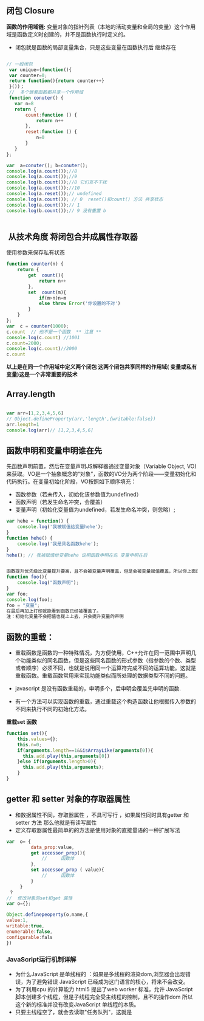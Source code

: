  ##  闭包 Closure 

 **函数的作用域链:** 变量对象的指针列表（本地的活动变量和全局的变量）这个作用域是函数定义时创建的，并不是函数执行时定义的。
 
 + 闭包就是函数的局部变量集合，只是这些变量在函数执行后 继续存在
 

 
 
 ```js
 
 // 一般闭包
  var unique=(function(){
  var counter=0;
  return function(){return counter++}
  }())；
  //  多个嵌套函数都共享一个作用域 
  function conuter() {
    var n=8
    return {
        count:function () {
            return n++
        },
        reset:function () {
            n=0
        }
    }
};

var  a=conuter(); b=conuter();
console.log(a.count());//8
console.log(a.count());//9
console.log(b.count());//8 它们互不干扰
console.log(a.count());//10
console.log(a.reset());// undefined 
console.log(a.count()); // 0  reset()和count() 方法 共享状态
console.log(a.count());// 1
console.log(b.count());// 9 没有重置 b 
  
 ```
 
##  从技术角度 将闭包合并成属性存取器 

使用参数来保存私有状态 
``` js 
function counter(n) {
    return {
        get  count(){
            return n++
        },
        set  count(m){
            if(m>n)n=m
            else throw Error('你设置的不对')
        }
    }
};
var  c = counter(1000);
c.count  // 他不是一个函数  ** 注意 **
console.log(c.count) //1001
c.count=2000;
console.log(c.count)//2000
c.count

```

**以上是在同一个作用域中定义两个闭包 这两个闭包共享同样的作用域( 变量或私有变量)这是一个非常重要的技术**


## Array.length 
```js 

var arr=[1,2,3,4,5,6]
// Object.defineProperty(arr,'length',{writable:false})
arr.length=1
console.log(arr)// [1,2,3,4,5,6]

```


## 函数申明和变量申明谁在先

先函数声明前置，然后在变量声明JS解释器通过变量对象（Variable Object, VO)来获取。VO是一个抽象概念的“对象”，函数的VO分为两个阶段——变量初始化和代码执行。在变量初始化阶段，VO按照如下顺序填充：
+  函数参数（若未传入，初始化该参数值为undefined） 
+  函数声明（若发生命名冲突，会覆盖） 
+  变量声明（初始化变量值为undefined，若发生命名冲突，则忽略）;
```js
var hehe = function() {
    console.log('我被赋值给变量hehe');
}
function hehe() {
    console.log('我是具名函数hehe');
}
hehe(); // 我被赋值给变量hehe 说明函数申明在先 变量申明在后


函数提升优先级比变量提升要高，且不会被变量声明覆盖，但是会被变量赋值覆盖，所以你上面的代码实际上是
function foo(){
    console.log("函数声明");
}
var foo;
console.log(foo);   
foo = "变量";
在最后再加上打印就能看到函数已经被覆盖了。
注：初始化变量不会把值也提上上去，只会提升变量的声明


```

## 函数的重载：

+ 重载函数是函数的一种特殊情况，为方便使用，C++允许在同一范围中声明几个功能类似的同名函数，但是这些同名函数的形式参数（指参数的个数、类型或者顺序）必须不同，也就是说用同一个运算符完成不同的运算功能。这就是重载函数。重载函数常用来实现功能类似而所处理的数据类型不同的问题。

+ javascript 是没有函数重载的，申明多个，后申明会覆盖先申明的函数.
+ 有一个方法可以实现函数的重载，通过重载这个构造函数让他根据传入参数的不同来执行不同的初始化方法。

**重载set 函数**

```js
function set(){
    this.values={};
    this.n=0;
    if(arguments.length==1&&isArrayLike(arguments[0]){
      this.add.play(this,arguments[0])
    }else if(arguments.length>0){
      this.add.play(this,arguments);
    }
}
```
## getter 和 setter 对象的存取器属性 
+ 和数据属性不同，存取器属性 ，不具可写行 ，如果属性同时具有getter 和setter 方法 那么他就是有读写属性  
+ 定义存取器属性最简单的的方法是使用对象的直接量语的一种扩展写法 

```js
var  o= {
         data_prop:value,
         get accessor_prop(){
             //     函数体
         },
         set accessor_prop ( value){
             //     函数体
         }
     }
 ？
//  修改对象的set和get 属性  
var o={};

Object.definepeoperty(o,name,{
value:1,
writable:true,
enumerable:false,
configurable:fals
})
```

### JavaScript运行机制详解

+ 为什么JavaScript 是单线程的 ：如果是多线程的渲染dom,浏览器会出现错误，为了避免错误 JavaScript 已经成为这门语言的核心，将来不会改变。
+ 为了利用cpu 的计算能力 html5 提出了web worker 标准，允许 JavaScript 脚本创建多个线程，但是子线程完全受主线程的控制，且不的操作dom 所以这个新的标准并没有改变JavaScript 单线程的本质。
+ 只要主线程空了，就会去读取"任务队列"，这就是
